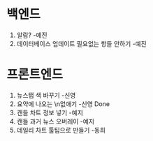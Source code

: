 # 백엔드

1. 알람?                                         -예진
2. 데이터베이스 업데이트 필요없는 항들 안하기       -예진

# 프론트엔드

1. 뉴스탭 색 바꾸기              -신영
2. 요약에 나오는 \n없애기        -신영 Done
3. 캔들 차트 정보 넣기           -예지
4. 캔들 과거 뉴스 오버레이       -예지
5. 데일리 차트 툴팁으로 만들기    -동희

